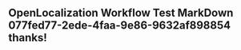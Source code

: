 <properties
ms.topic="hero-topic1"
ms.test1="hero-topic"
ms.test2="test"/>

## OpenLocalization Workflow Test MarkDown 077fed77-2ede-4faa-9e86-9632af898854 thanks!
